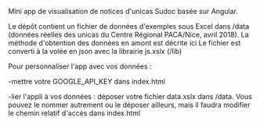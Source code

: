Mini app de visualisation de notices d'unicas Sudoc basée sur Angular. 

Le dépôt contient un fichier de données d'exemples sous Excel dans /data (données réelles des unicas du Centre Régional PACA/Nice, avril 2018). La méthode d'obtention des données en amont est décrite ici 
Le fichier est converti à la volée en json avec la librairie js.xslx (/lib)

Pour personnaliser l'app avec vos données :

-mettre votre GOOGLE_API_KEY dans index.html

-lier l'appli à vos données : déposer votre fichier data.xslx dans /data. Vous pouvez le nommer autrement ou le déposer ailleurs, mais il faudra modifier le chemin relatif d'accès dans index.html
